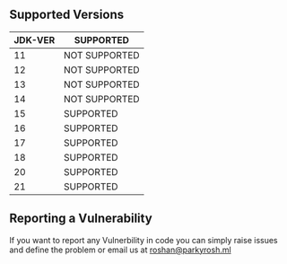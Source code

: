 ## Supported Versions

| JDK-VER | SUPPORTED          |
| ------- | ------------------ |
|  11     |  NOT SUPPORTED     |
|  12     |  NOT SUPPORTED     |
|  13     |  NOT SUPPORTED     |
|  14     |  NOT SUPPORTED     |
|  15     |  SUPPORTED         |
|  16     |  SUPPORTED         |
|  17     |  SUPPORTED         |
|  18     |  SUPPORTED         |
|  20     |  SUPPORTED         |
|  21     |  SUPPORTED         |

## Reporting a Vulnerability

If you want to report any Vulnerbility in code you can simply raise issues and define the problem or email us at roshan@parkyrosh.ml


